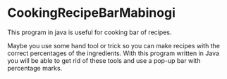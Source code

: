 # CookingRecipeBarMabinogi
This program in java is useful for cooking bar of recipes.

Maybe you use some hand tool or trick so you can make recipes with the correct percentages of the ingredients.
With this program written in Java you will be able to get rid of these tools and use a pop-up bar with percentage marks.

